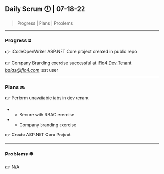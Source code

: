 ## Daily Scrum :clock7: | 07-18-22

> Progress | Plans | Problems 

---

### Progress :on:

:point_right: iCodeOpenWriter ASP.NET Core project created in public repo

:point_right: Company Branding exercise successful at [iFlo4 Dev Tenant](https://www.portal.office.com/) *balas@iflo4.com* test user

---

### Plans :soon:

:point_right: Perform unavailable labs in dev tenant

* * Secure with RBAC exercise

* * Company branding exercise

:point_right: Create ASP.NET Core Project

---

### Problems :no_entry:

:point_right: N/A

